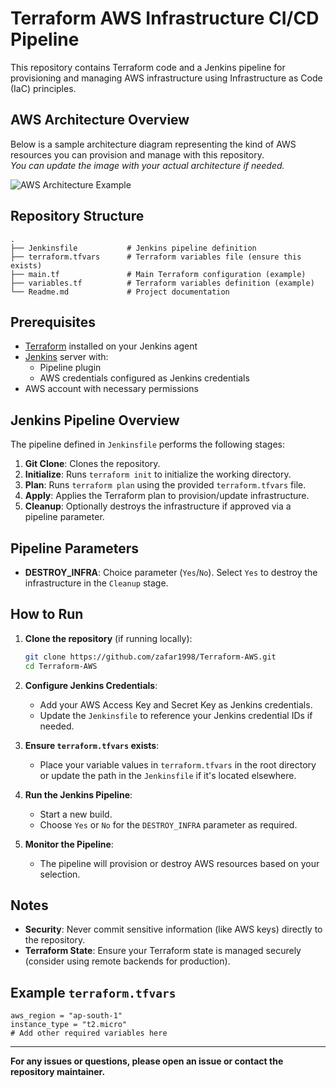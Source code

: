 # Terraform AWS Infrastructure CI/CD Pipeline

This repository contains Terraform code and a Jenkins pipeline for provisioning and managing AWS infrastructure using Infrastructure as Code (IaC) principles.

## AWS Architecture Overview

Below is a sample architecture diagram representing the kind of AWS resources you can provision and manage with this repository.  
_You can update the image with your actual architecture if needed._

![AWS Architecture Example](https://raw.githubusercontent.com/aws-samples/aws-modern-application-workshop/master/images/architecture-overview.png)

## Repository Structure

```
.
├── Jenkinsfile           # Jenkins pipeline definition
├── terraform.tfvars      # Terraform variables file (ensure this exists)
├── main.tf               # Main Terraform configuration (example)
├── variables.tf          # Terraform variables definition (example)
└── Readme.md             # Project documentation
```

## Prerequisites

- [Terraform](https://www.terraform.io/downloads.html) installed on your Jenkins agent
- [Jenkins](https://www.jenkins.io/) server with:
  - Pipeline plugin
  - AWS credentials configured as Jenkins credentials
- AWS account with necessary permissions

## Jenkins Pipeline Overview

The pipeline defined in `Jenkinsfile` performs the following stages:

1. **Git Clone**: Clones the repository.
2. **Initialize**: Runs `terraform init` to initialize the working directory.
3. **Plan**: Runs `terraform plan` using the provided `terraform.tfvars` file.
4. **Apply**: Applies the Terraform plan to provision/update infrastructure.
5. **Cleanup**: Optionally destroys the infrastructure if approved via a pipeline parameter.

## Pipeline Parameters

- **DESTROY_INFRA**: Choice parameter (`Yes`/`No`). Select `Yes` to destroy the infrastructure in the `Cleanup` stage.

## How to Run

1. **Clone the repository** (if running locally):
    ```sh
    git clone https://github.com/zafar1998/Terraform-AWS.git
    cd Terraform-AWS
    ```

2. **Configure Jenkins Credentials**:
    - Add your AWS Access Key and Secret Key as Jenkins credentials.
    - Update the `Jenkinsfile` to reference your Jenkins credential IDs if needed.

3. **Ensure `terraform.tfvars` exists**:
    - Place your variable values in `terraform.tfvars` in the root directory or update the path in the `Jenkinsfile` if it's located elsewhere.

4. **Run the Jenkins Pipeline**:
    - Start a new build.
    - Choose `Yes` or `No` for the `DESTROY_INFRA` parameter as required.

5. **Monitor the Pipeline**:
    - The pipeline will provision or destroy AWS resources based on your selection.

## Notes

- **Security**: Never commit sensitive information (like AWS keys) directly to the repository.
- **Terraform State**: Ensure your Terraform state is managed securely (consider using remote backends for production).

## Example `terraform.tfvars`

```hcl
aws_region = "ap-south-1"
instance_type = "t2.micro"
# Add other required variables here
```

---

**For any issues or questions, please open an issue or contact the repository maintainer.**